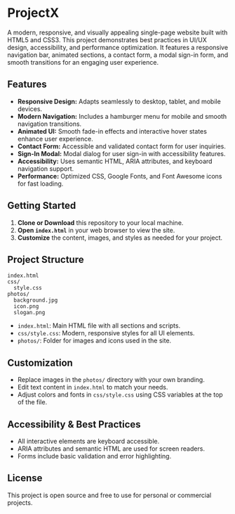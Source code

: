 # ProjectX

A modern, responsive, and visually appealing single-page website built with HTML5 and CSS3. This project demonstrates best practices in UI/UX design, accessibility, and performance optimization. It features a responsive navigation bar, animated sections, a contact form, a modal sign-in form, and smooth transitions for an engaging user experience.

## Features

- **Responsive Design:** Adapts seamlessly to desktop, tablet, and mobile devices.
- **Modern Navigation:** Includes a hamburger menu for mobile and smooth navigation transitions.
- **Animated UI:** Smooth fade-in effects and interactive hover states enhance user experience.
- **Contact Form:** Accessible and validated contact form for user inquiries.
- **Sign-In Modal:** Modal dialog for user sign-in with accessibility features.
- **Accessibility:** Uses semantic HTML, ARIA attributes, and keyboard navigation support.
- **Performance:** Optimized CSS, Google Fonts, and Font Awesome icons for fast loading.

## Getting Started

1. **Clone or Download** this repository to your local machine.
2. **Open `index.html`** in your web browser to view the site.
3. **Customize** the content, images, and styles as needed for your project.

## Project Structure

```
index.html
css/
  style.css
photos/
  background.jpg
  icon.png
  slogan.png
```

- `index.html`: Main HTML file with all sections and scripts.
- `css/style.css`: Modern, responsive styles for all UI elements.
- `photos/`: Folder for images and icons used in the site.

## Customization
- Replace images in the `photos/` directory with your own branding.
- Edit text content in `index.html` to match your needs.
- Adjust colors and fonts in `css/style.css` using CSS variables at the top of the file.

## Accessibility & Best Practices
- All interactive elements are keyboard accessible.
- ARIA attributes and semantic HTML are used for screen readers.
- Forms include basic validation and error highlighting.

## License

This project is open source and free to use for personal or commercial projects.
